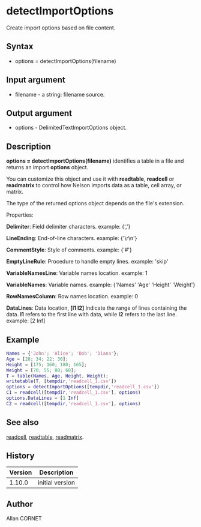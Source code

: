 # detectImportOptions

Create import options based on file content.

## Syntax

- options = detectImportOptions(filename)

## Input argument

- filename - a string: filename source.

## Output argument

- options - DelimitedTextImportOptions object.

## Description

  <p><b>options = detectImportOptions(filename)</b> identifies a table in a file and returns an import <b>options</b> object.</p>
  <p>You can customize this object and use it with <b>readtable</b>, <b>readcell</b> or <b>readmatrix</b> to control how Nelson imports data as a table, cell array, or matrix.</p>
  <p>The type of the returned options object depends on the file's extension.</p>
  <p/>
  <p>Properties:</p>
  <p><b>Delimiter</b>: Field delimiter characters. example: {','} </p>
  <p><b>LineEnding</b>: End-of-line characters. example: {'\r\n'}</p>
  <p><b>CommentStyle</b>: Style of comments. example: {'#'}</p>
  <p><b>EmptyLineRule</b>: Procedure to handle empty lines. example: 'skip'</p>
  <p><b>VariableNamesLine</b>: Variable names location. example: 1</p>
  <p><b>VariableNames</b>: Variable names. example: {'Names'  'Age'  'Height'  'Weight'}</p>
  <p><b>RowNamesColumn</b>:  Row names location. example: 0</p>
  <p><b>DataLines</b>: Data location, <b>[l1 l2]</b> Indicate the range of lines containing the data. <b>l1</b> refers to the first line with data, while <b>l2</b> refers to the last line. example: [2  Inf]</p>

## Example

```matlab
Names = {'John'; 'Alice'; 'Bob'; 'Diana'};
Age = [28; 34; 22; 30];
Height = [175; 160; 180; 165];
Weight = [70; 55; 80; 60];
T = table(Names, Age, Height, Weight);
writetable(T, [tempdir,'readcell_1.csv'])
options = detectImportOptions([tempdir,'readcell_1.csv'])
C1 = readcell([tempdir,'readcell_1.csv'], options)
options.DataLines = [1 Inf]
C2 = readcell([tempdir,'readcell_1.csv'], options)
```

## See also

[readcell](readcell.md), [readtable](readtable.md), [readmatrix](readmatrix.md).

## History

| Version | Description     |
| ------- | --------------- |
| 1.10.0  | initial version |

## Author

Allan CORNET
